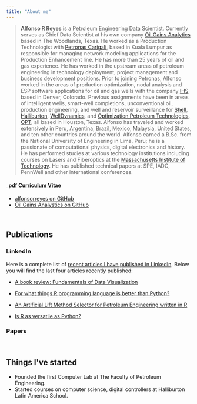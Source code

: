 ```yaml
---
title: "About me"
---
```



>**Alfonso R Reyes** is a Petroleum Engineering Data Scientist. Currently serves as Chief Data Scientist at his own company [Oil Gains Analytics](http://oilgainsanalytics.com) based in The Woodlands, Texas. He worked as a Production Technologist with [Petronas Carigali](https://www.petronas.com/), based in Kuala Lumpur as responsible for managing network modeling applications for the Production Enhancement line. He has more than 25 years of oil and gas experience. He has worked in the upstream areas of petroleum engineering in technology deployment, project management and business development positions. Prior to joining Petronas, Alfonso worked in the areas of production optimization, nodal analysis and ESP software applications for oil and gas wells with the company [IHS](https://ihsmarkit.com/index.html) based in Denver, Colorado. Previous assignments have been in areas of intelligent wells, smart-well completions, unconventional oil, production engineering, and well and reservoir surveillance for [Shell](https://www.shell.com/), [Halliburton](https://www.halliburton.com/en-US/default.html), [WellDynamics](https://www.halliburton.com/en-US/ps/well-dynamics/well-completions/intelligent-completions/default.html), and [Optimization Petroleum Technologies, OPT](https://www.landmark.solutions/DecisionSpace-Production-Engineering), all based in Houston, Texas. Alfonso has traveled and worked extensively in Peru, Argentina, Brazil, Mexico, Malaysia, United States, and ten other countries around the world. Alfonso earned a B.Sc. from the National University of Engineering in Lima, Peru; he is a passionate of computational physics, digital electronics and history. He has performed studies at various technology institutions including courses on Lasers and Fiberoptics at the [Massachusetts Institute of Technology](http://www.mit.edu/). He has published technical papers at SPE, IADC, PennWell and other international conferences.



<h4><a href="arr_cv_D-12_2.pdf" class="badge badge-small"><i class="fa fa-file-pdf-o"></i>&nbsp;&nbsp;pdf</a> <a href="arr_cv_D-12_2.pdf">Curriculum Vitae</a> &nbsp; </h4>


<ul class="fa-ul">
  <li><a href="https://github.com/alfonsorreyes"><i class="fa-li fa fa-github-alt" style="padding-top:3px;"></i>alfonsorreyes on GitHub</a></li>
    <li><a href="https://github.com/f0nzie"><i class="fa-li fa fa-github-alt" style="padding-top:3px;"></i>Oil Gains Analystics on GitHub</a></li>
</ul>

<br>

## Publications

### LinkedIn
Here is a complete list of [recent articles I have published in LinkedIn](/in-linkedin/). Below you will find the last four articles recently published:

* [A book review: Fundamentals of Data Visualization](https://www.linkedin.com/pulse/book-review-fundamentals-data-visualization-alfonso-r-reyes/)

* [For what things R programming language is better than Python?](https://www.linkedin.com/pulse/what-things-r-programming-language-better-than-python-reyes/)

* [An Artificial Lift Method Selector for Petroleum Engineering written in R](https://www.linkedin.com/pulse/artificial-lift-method-selector-petroleum-engineering-reyes/)

* [Is R as versatile as Python?](https://www.linkedin.com/pulse/r-versatile-python-alfonso-r-reyes/)



### Papers

<br>

## Things I've started

  * Founded the first Computer Lab at The Faculty of Petroleum Engineering.
  * Started courses on computer science, digital controllers at Halliburton Latin America School.


